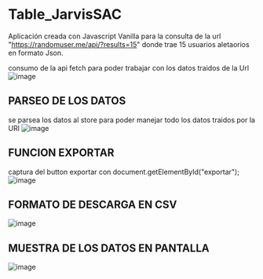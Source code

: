 # Table_JarvisSAC
Aplicación creada con Javascript Vanilla para la consulta de la url "https://randomuser.me/api/?results=15" 
donde trae 15 usuarios aletaorios en formato Json.

consumo de la api fetch para poder trabajar con los datos traidos de la Url
![image](https://user-images.githubusercontent.com/99754585/220163357-f0cea706-c958-4729-9473-f7dec23da18d.png)

## PARSEO DE LOS DATOS 
se parsea los datos al store para poder manejar todo los datos traidos por la URl
![image](https://user-images.githubusercontent.com/99754585/220163818-db9d7e07-2dca-4217-b2e0-60cb2cc56ec7.png)

## FUNCION EXPORTAR
captura del button exportar con document.getElementById("exportar");
![image](https://user-images.githubusercontent.com/99754585/220165310-cc8e6f45-4fe6-4343-bc71-01007dd55387.png)

## FORMATO DE DESCARGA EN CSV
![image](https://user-images.githubusercontent.com/99754585/220165620-3c9360b7-5815-459c-9431-eba13d8b371b.png)


## MUESTRA DE LOS DATOS EN PANTALLA
![image](https://user-images.githubusercontent.com/99754585/220163141-a15e286d-054c-4b2e-bce9-03cefa047a67.png)

